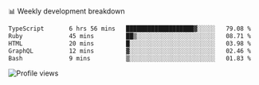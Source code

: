 
📊 Weekly development breakdown
<!--START_SECTION:waka-->

```txt
TypeScript       6 hrs 56 mins   ███████████████████▓░░░░░   79.08 %
Ruby             45 mins         ██▒░░░░░░░░░░░░░░░░░░░░░░   08.71 %
HTML             20 mins         █░░░░░░░░░░░░░░░░░░░░░░░░   03.98 %
GraphQL          12 mins         ▓░░░░░░░░░░░░░░░░░░░░░░░░   02.46 %
Bash             9 mins          ▒░░░░░░░░░░░░░░░░░░░░░░░░   01.83 %
```

<!--END_SECTION:waka-->

<img src="https://gpvc.arturio.dev/iqbalfasri" alt="Profile views"/>
